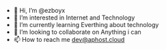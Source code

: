 - 👋 Hi, I’m @ezboyx
- 👀 I’m interested in Internet and Technology
- 🌱 I’m currently learning Everthing about technology
- 💞️ I’m looking to collaborate on Anything i can
- 📫 How to reach me dev@aphost.cloud

<!---
ezboyx/ezboyx is a ✨ special ✨ repository because its `README.md` (this file) appears on your GitHub profile.
You can click the Preview link to take a look at your changes.
--->
